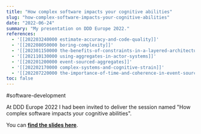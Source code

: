 ```yaml
---
title: "How complex software impacts your cognitive abilities"
slug: "how-complex-software-impacts-your-cognitive-abilities"
date: "2022-06-24"
summary: "My presentation on DDD Europe 2022."
references: 
  - '[[202203240000 estimate-accuracy-and-code-quality]]'
  - '[[202208050000 boring-complexity]]'
  - '[[202301150000 the-benefits-of-constraints-in-a-layered-architecture]]'
  - '[[202110130000 using-aggregates-in-actor-systems]]'
  - '[[202201200000 event-sourced-aggregates]]'
  - '[[202202170000 complex-systems-and-cognitive-strain]]'
  - '[[202207220000 the-importance-of-time-and-coherence-in-event-sourced-systems]]'
toc: false
---
```


#software-development

At DDD Europe 2022 I had been invited to deliver the session named "How complex software impacts your cognitive abilities".

You can [**find the slides here**](https://www.corstianboerman.com/data/uploads/How_complex_software_impacts_your_cognitive_abilities_680d47d279.pdf).  



